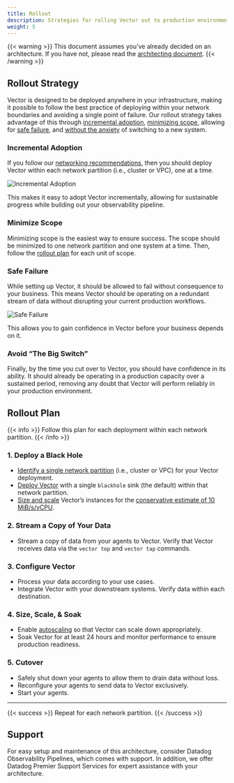 ```yaml
---
title: Rollout
description: Strategies for rolling Vector out to production environments.
weight: 5
---
```

{{< warning >}}
This document assumes you’ve already decided on an architecture. If you have not, please read the [architecting document](/docs/setup/going-to-prod/architecting/).
{{< /warning >}}

## Rollout Strategy

Vector is designed to be deployed anywhere in your infrastructure, making it possible to follow the best practice of deploying within your network boundaries and avoiding a single point of failure. Our rollout strategy takes advantage of this through [incremental adoption](#incremental-adoption), [minimizing scope](#minimize-scope), allowing for [safe failure](#safe-failure), and [without the anxiety](#avoid-the-big-switch) of switching to a new system.

### Incremental Adoption

If you follow our [networking recommendations](/docs/setup/going-to-prod/architecting/#networking), then you should deploy Vector within each network partition (i.e., cluster or VPC), one at a time.

![Incremental Adoption](/img/going-to-prod/incremental-adoption.png)

This makes it easy to adopt Vector incrementally, allowing for sustainable progress while building out your observability pipeline.

### Minimize Scope

Minimizing scope is the easiest way to ensure success. The scope should be minimized to one network partition and one system at a time. Then, follow the [rollout plan](#rollout-plan) for each unit of scope.

### Safe Failure

While setting up Vector, it should be allowed to fail without consequence to your business. This means Vector should be operating on a redundant stream of data without disrupting your current production workflows.

![Safe Failure](/img/going-to-prod/safe-failure.png)

This allows you to gain confidence in Vector before your business depends on it.

### Avoid “The Big Switch”

Finally, by the time you cut over to Vector, you should have confidence in its ability. It should already be operating in a production capacity over a sustained period, removing any doubt that Vector will perform reliably in your production environment.

## Rollout Plan

{{< info >}}
Follow this plan for each deployment within each network partition.
{{< /info >}}

### 1. Deploy a Black Hole

- [Identify a single network partition](#boundaries) (i.e., cluster or VPC) for your Vector deployment.
- [Deploy Vector](/docs/setup/deployment/) with a single `blackhole` sink (the default) within that network partition.
- [Size and scale](/docs/setup/going-to-prod/sizing/) Vector’s instances for the [conservative estimate of 10 MiB/s/vCPU](/docs/setup/going-to-prod/sizing/#estimations).

### 2. Stream a Copy of Your Data

- Stream a copy of data from your agents to Vector. Verify that Vector receives data via the `vector top` and `vector tap` commands.

### 3. Configure Vector

- Process your data according to your use cases.
- Integrate Vector with your downstream systems. Verify data within each destination.

### 4. Size, Scale, & Soak

- Enable [autoscaling](/docs/setup/going-to-prod/sizing/#autoscaling) so that Vector can scale down appropriately.
- Soak Vector for at least 24 hours and monitor performance to ensure production readiness.

### 5. Cutover

- Safely shut down your agents to allow them to drain data without loss.
- Reconfigure your agents to send data to Vector exclusively.
- Start your agents.

---

{{< success >}}
Repeat for each network partition.
{{< /success >}}

## Support

For easy setup and maintenance of this architecture, consider Datadog Observability Pipelines, which comes with support. In addition, we offer Datadog Premier Support Services for expert assistance with your architecture.